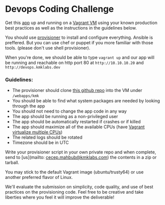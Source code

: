 # Devops Coding Challenge

Get this [app](https://github.com/KMK-ONLINE/devops-coding-challenge) up and
running on a [Vagrant VM](https://www.vagrantup.com/) using your known production
best practices as well as the instructions in the guidelines below.

You should use [provisioner](https://www.vagrantup.com/docs/provisioning/) to install and configure everything. Ansible is
preffered. But you can use chef or puppet if you more familiar with those tools.
(please don't use shell provisioner).

When you're done, we should be able to type `vagrant up` and our app will be
running and reachable on http port 80 at `http://10.10.10.20` and `http://devops.kmklabs.dev`

### Guidelines:
  - The provisioner should clone [this github repo](https://github.com/KMK-ONLINE/devops-coding-challenge) into the VM under `/webapps/kmk`
  - You should be able to find what system packages are needed by looking through the app
  - You should not need to change the app code in any way
  - The app should be running as a non-privileged user
  - The app should be automatically restarted if crashes or if killed
  - The app should maximize all of the available CPUs (have
    [Vagrant virtualize multiple CPUs](https://www.vagrantup.com/docs/virtualbox/configuration.html))
  - The related logs should be rotated
  - Timezone should be in UTC

Write your provisioner script in your own private repo and when complete, send
to [us](mailto: cecep.mahbub@kmklabs.com) the contents in a zip or tarball.

You may stick to the default Vagrant image (ubuntu/trusty64) or use another
preferred flavor of Linux.

We'll evaluate the submission on simplicity, code quality, and use of best
practices on the provisioning code. Feel free to be creative and take liberties
where you feel it will improve the deliverable!